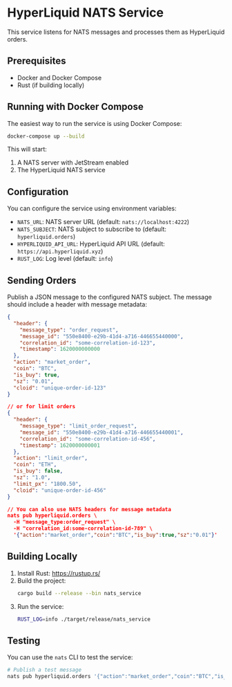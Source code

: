 # HyperLiquid NATS Service

This service listens for NATS messages and processes them as HyperLiquid orders.

## Prerequisites

- Docker and Docker Compose
- Rust (if building locally)

## Running with Docker Compose

The easiest way to run the service is using Docker Compose:

```bash
docker-compose up --build
```

This will start:
1. A NATS server with JetStream enabled
2. The HyperLiquid NATS service

## Configuration

You can configure the service using environment variables:

- `NATS_URL`: NATS server URL (default: `nats://localhost:4222`)
- `NATS_SUBJECT`: NATS subject to subscribe to (default: `hyperliquid.orders`)
- `HYPERLIQUID_API_URL`: HyperLiquid API URL (default: `https://api.hyperliquid.xyz`)
- `RUST_LOG`: Log level (default: `info`)

## Sending Orders

Publish a JSON message to the configured NATS subject. The message should include a header with message metadata:

```json
{
  "header": {
    "message_type": "order_request",
    "message_id": "550e8400-e29b-41d4-a716-446655440000",
    "correlation_id": "some-correlation-id-123",
    "timestamp": 1620000000000
  },
  "action": "market_order",
  "coin": "BTC",
  "is_buy": true,
  "sz": "0.01",
  "cloid": "unique-order-id-123"
}

// or for limit orders
{
  "header": {
    "message_type": "limit_order_request",
    "message_id": "550e8400-e29b-41d4-a716-446655440001",
    "correlation_id": "some-correlation-id-456",
    "timestamp": 1620000000001
  },
  "action": "limit_order",
  "coin": "ETH",
  "is_buy": false,
  "sz": "1.0",
  "limit_px": "1800.50",
  "cloid": "unique-order-id-456"
}

// You can also use NATS headers for message metadata
nats pub hyperliquid.orders \
  -H "message_type:order_request" \
  -H "correlation_id:some-correlation-id-789" \
  '{"action":"market_order","coin":"BTC","is_buy":true,"sz":"0.01"}'
```

## Building Locally

1. Install Rust: https://rustup.rs/
2. Build the project:
   ```bash
   cargo build --release --bin nats_service
   ```
3. Run the service:
   ```bash
   RUST_LOG=info ./target/release/nats_service
   ```

## Testing

You can use the `nats` CLI to test the service:

```bash
# Publish a test message
nats pub hyperliquid.orders '{"action":"market_order","coin":"BTC","is_buy":true,"sz":"0.01"}'
```
